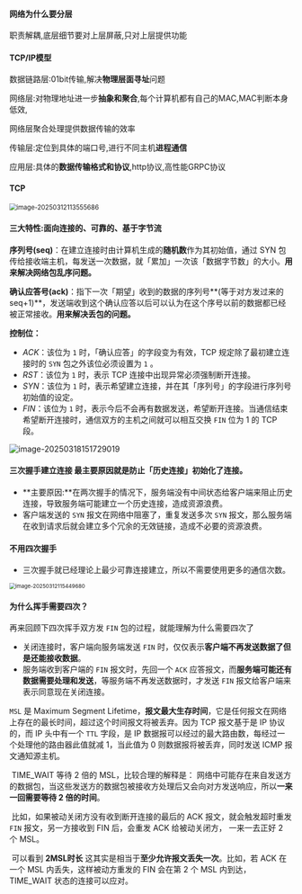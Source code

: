 





#### 网络为什么要分层

职责解耦,底层细节要对上层屏蔽,只对上层提供功能

#### TCP/IP模型

数据链路层:01bit传输,解决**物理层面寻址**问题

网络层:对物理地址进一步**抽象和聚合**,每个计算机都有自己的MAC,MAC判断本身低效,

网络层聚合处理提供数据传输的效率

传输层:定位到具体的端口号,进行不同主机**进程通信**

应用层:具体的**数据传输格式和协议**,http协议,高性能GRPC协议



#### 



#### TCP



<img src="C:\Users\pqy\AppData\Roaming\Typora\typora-user-images\image-20250312113555686.png" alt="image-20250312113555686" style="zoom: 80%;" />

#### **三大特性:面向连接的、可靠的、基于字节流**



**序列号(seq)**：在建立连接时由计算机生成的**随机数**作为其初始值，通过 SYN 包传给接收端主机，每发送一次数据，就「累加」一次该「数据字节数」的大小。**用来解决网络包乱序问题。**

**确认应答号(ack)**：指下一次「期望」收到的数据的序列号**(等于对方发过来的seq+1)**，发送端收到这个确认应答以后可以认为在这个序号以前的数据都已经被正常接收。**用来解决丢包的问题。**

**控制位：**

- *ACK*：该位为 `1` 时，「确认应答」的字段变为有效，TCP 规定除了最初建立连接时的 `SYN` 包之外该位必须设置为 `1` 。
- *RST*：该位为 `1` 时，表示 TCP 连接中出现异常必须强制断开连接。
- *SYN*：该位为 `1` 时，表示希望建立连接，并在其「序列号」的字段进行序列号初始值的设定。
- *FIN*：该位为 `1` 时，表示今后不会再有数据发送，希望断开连接。当通信结束希望断开连接时，通信双方的主机之间就可以相互交换 `FIN` 位为 1 的 TCP 段。



![image-20250318151729019](C:\Users\pqy\AppData\Roaming\Typora\typora-user-images\image-20250318151729019.png)

#### **三次握手建立连接							最主要原因就是防止「历史连接」初始化了连接。**

- **主要原因:**在两次握手的情况下，服务端没有中间状态给客户端来阻止历史连接，导致服务端可能建立一个历史连接，造成资源浪费。
- 客户端发送的 `SYN` 报文在网络中阻塞了，重复发送多次 `SYN` 报文，那么服务端在收到请求后就会建立多个冗余的无效链接，造成不必要的资源浪费。



#### **不用四次握手**

- 三次握手就已经理论上最少可靠连接建立，所以不需要使用更多的通信次数。







<img src="C:\Users\pqy\AppData\Roaming\Typora\typora-user-images\image-20250312115449680.png" alt="image-20250312115449680" style="zoom: 67%;" />

#### 为什么挥手需要四次？

再来回顾下四次挥手双方发 `FIN` 包的过程，就能理解为什么需要四次了

- 关闭连接时，客户端向服务端发送 `FIN` 时，仅仅表示**客户端不再发送数据了但是还能接收数据**。
- 服务端收到客户端的 `FIN` 报文时，先回一个 `ACK` 应答报文，而**服务端可能还有数据需要处理和发送**，等服务端不再发送数据时，才发送 `FIN` 报文给客户端来表示同意现在关闭连接。



`MSL` 是 Maximum Segment Lifetime，**报文最大生存时间**，它是任何报文在网络上存在的最长时间，超过这个时间报文将被丢弃。因为 TCP 报文基于是 IP 协议的，而 IP 头中有一个 `TTL` 字段，是 IP 数据报可以经过的最大路由数，每经过一个处理他的路由器此值就减 1，当此值为 0 则数据报将被丢弃，同时发送 ICMP 报文通知源主机。



​	TIME_WAIT 等待 2 倍的 MSL，比较合理的解释是： 网络中可能存在来自发送方的数据包，当这些发送方的数据包被接收方处理后又会向对方发送响应，所以**一来一回需要等待 2 倍的时间**。

​	比如，如果被动关闭方没有收到断开连接的最后的 ACK 报文，就会触发超时重发 `FIN` 报文，另一方接收到 FIN 后，会重发 ACK 给被动关闭方， 一来一去正好 2 个 MSL。

​	可以看到 **2MSL时长** 这其实是相当于**至少允许报文丢失一次**。比如，若 ACK 在一个 MSL 内丢失，这样被动方重发的 FIN 会在第 2 个 MSL 内到达，TIME_WAIT 状态的连接可以应对。
